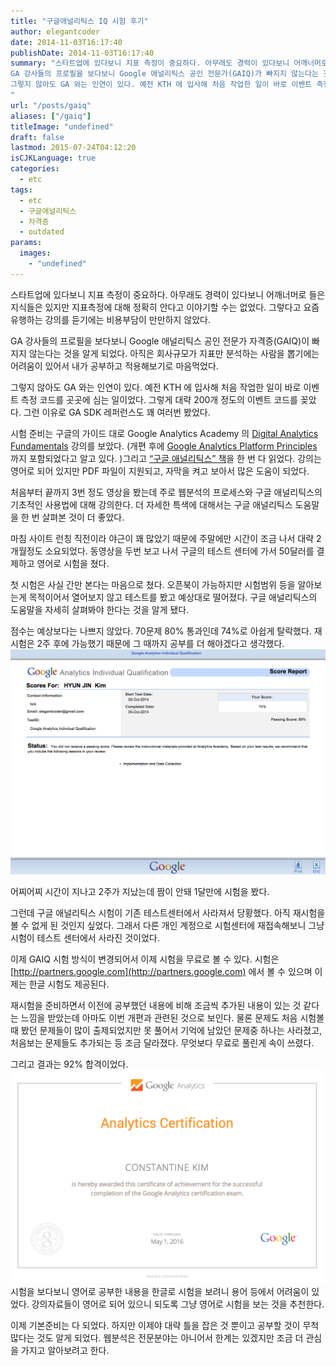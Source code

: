 ```yaml
---
title: "구글애널리틱스 IQ 시험 후기"
author: elegantcoder
date: 2014-11-03T16:17:40
publishDate: 2014-11-03T16:17:40
summary: "스타트업에 있다보니 지표 측정이 중요하다. 아무래도 경력이 있다보니 어깨너머로 들은 지식들은 있지만 지표측정에 대해 정확히 안다고 이야기할 수는 없었다. 그렇다고 요즘 유행하는 강의를 듣기에는 비용부담이 만만하지 않았다.
GA 강사들의 프로필을 보다보니 Google 애널리틱스 공인 전문가(GAIQ)가 빠지지 않는다는 것을 알게 되었다. 아직은 회사규모가 지표만 분석하는 사람을 뽑기에는 어려움이 있어서 내가 공부하고 적용해보기로 마음먹었다.
그렇지 않아도 GA 와는 인연이 있다. 예전 KTH 에 입사해 처음 작업한 일이 바로 이벤트 측정 코드를 곳곳에 심는 일이었다. 그렇게 대략 200개 정도의 이벤트 코드를 꽂았다.
"
url: "/posts/gaiq"
aliases: ["/gaiq"]
titleImage: "undefined"
draft: false
lastmod: 2015-07-24T04:12:20
isCJKLanguage: true
categories:
  - etc
tags:
  - etc
  - 구글애널리틱스
  - 자격증
  - outdated
params:
  images:
    - "undefined"
---
```

스타트업에 있다보니 지표 측정이 중요하다. 아무래도 경력이 있다보니 어깨너머로 들은 지식들은 있지만 지표측정에 대해 정확히 안다고 이야기할 수는 없었다. 그렇다고 요즘 유행하는 강의를 듣기에는 비용부담이 만만하지 않았다.

GA 강사들의 프로필을 보다보니 Google 애널리틱스 공인 전문가 자격증(GAIQ)이 빠지지 않는다는 것을 알게 되었다. 아직은 회사규모가 지표만 분석하는 사람을 뽑기에는 어려움이 있어서 내가 공부하고 적용해보기로 마음먹었다.

그렇지 않아도 GA 와는 인연이 있다. 예전 KTH 에 입사해 처음 작업한 일이 바로 이벤트 측정 코드를 곳곳에 심는 일이었다. 그렇게 대략 200개 정도의 이벤트 코드를 꽂았다. 그런 이유로 GA SDK 레퍼런스도 꽤 여러번 봤었다.

시험 준비는 구글의 가이드 대로 Google Analytics Academy 의 [Digital Analytics Fundamentals](https://analyticsacademy.withgoogle.com/course01) 강의를 보았다. (개편 후에 [Google Analytics Platform Principles](https://analyticsacademy.withgoogle.com/course02) 까지 포함되었다고 알고 있다. )그리고 [“구글 애널리틱스” 책](http://www.aladin.co.kr/shop/wproduct.aspx?ISBN=8960774146)을 한 번 다 읽었다. 강의는 영어로 되어 있지만 PDF 파일이 지원되고, 자막을 켜고 보아서 많은 도움이 되었다.

처음부터 끝까지 3번 정도 영상을 봤는데 주로 웹분석의 프로세스와 구글 애널리틱스의 기초적인 사용법에 대해 강의한다. 더 자세한 특색에 대해서는 구글 애널리틱스 도움말을 한 번 살펴본 것이 더 좋았다.

마침 사이트 런칭 직전이라 야근이 꽤 많았기 때문에 주말에만 시간이 조금 나서 대략 2개월정도 소요되었다. 동영상을 두번 보고 나서 구글의 테스트 센터에 가서 50달러를 결제하고 영어로 시험을 쳤다.

첫 시험은 사실 간만 본다는 마음으로 쳤다. 오픈북이 가능하지만 시험범위 등을 알아보는게 목적이어서 열어보지 않고 테스트를 봤고 예상대로 떨어졌다. 구글 애널리틱스의 도움말을 자세히 살펴봐야 한다는 것을 알게 됐다.

점수는 예상보다는 나쁘지 않았다. 70문제 80% 통과인데 74%로 아쉽게 탈락했다. 재시험은 2주 후에 가능했기 때문에 그 때까지 공부를 더 해야겠다고 생각했다. ![GAIQ첫시험 결과 74%로 불합격](ga-first-exam.png "AIQ첫시험 결과 74%로 불합격")

어찌어찌 시간이 지나고 2주가 지났는데 짬이 안돼 1달만에 시험을 봤다.

그런데 구글 애널리틱스 시험이 기존 테스트센터에서 사라져서 당황했다. 아직 재시험을 볼 수 없게 된 것인지 싶었다. 그래서 다른 개인 계정으로 시험센터에 재접속해보니 그냥 시험이 테스트 센터에서 사라진 것이었다.

이제 GAIQ 시험 방식이 변경되어서 이제 시험을 무료로 볼 수 있다. 시험은 [http://partners.google.com](http://partners.google.com) 에서 볼 수 있으며 이제는 한글 시험도 제공된다.

재시험을 준비하면서 이전에 공부했던 내용에 비해 조금씩 추가된 내용이 있는 것 같다는 느낌을 받았는데 아마도 이번 개편과 관련된 것으로 보인다. 물론 문제도 처음 시험볼 때 봤던 문제들이 많이 출제되었지만 못 풀어서 기억에 남았던 문제중 하나는 사라졌고, 처음보는 문제들도 추가되는 등 조금 달라졌다. 무엇보다 무료로 풀린게 속이 쓰렸다.

그리고 결과는 92% 합격이었다. ![GAIQ 인증서](ga-certification.png "GAIQ 인증서") 시험을 보다보니 영어로 공부한 내용을 한글로 시험을 보려니 용어 등에서 어려움이 있었다. 강의자료들이 영어로 되어 있으니 되도록 그냥 영어로 시험을 보는 것을 추천한다.

이제 기본준비는 다 되었다. 하지만 이제야 대략 틀을 잡은 것 뿐이고 공부할 것이 무척 많다는 것도 알게 되었다. 웹분석은 전문분야는 아니어서 한계는 있겠지만 조금 더 관심을 가지고 알아보려고 한다.

